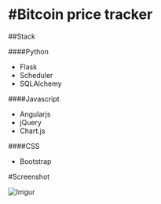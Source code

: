 #Bitcoin price tracker
===========

##Stack


####Python

* Flask
* Scheduler
* SQLAlchemy

####Javascript

* Angularjs
* jQuery
* Chart.js

####CSS

* Bootstrap


#Screenshot


![Imgur](http://i.imgur.com/A5I1aoz.png)